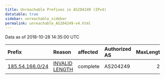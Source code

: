 ```yaml
---
title: Unreachable Prefixes in AS204249 (IPv4)
datatable: true
sidebar: unreachable_sidebar
permalink: unreachable_AS204249-v4.html
---
```


Data as of 2018-10-28 14:35:00 UTC


<div class="datatable-begin"></div>

| Prefix                                                   | Reason                                                                                                     | affected   | Authorized AS   |   MaxLength | Anchor                                         |   unreachable /24s |
|:---------------------------------------------------------|:-----------------------------------------------------------------------------------------------------------|:-----------|:----------------|------------:|:-----------------------------------------------|-------------------:|
| [185.54.166.0/24](https://stat.ripe.net/185.54.166.0/24) | [INVALID LENGTH](https://rpki-validator.ripe.net/announcement-preview?asn=AS204249&prefix=185.54.166.0/24) | complete   | AS204249        |          23 | [RIPE](unreachable_RIPE_NCC_RPKI_Root-v4.html) |                  1 |

<div class="datatable-end"></div>
